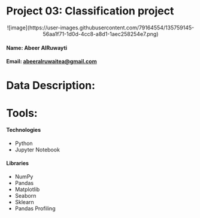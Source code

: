 # Project 03: Classification project
 
<p align="center">
  ![image](https://user-images.githubusercontent.com/79164554/135759145-56aa1f71-1d0d-4cc8-a8d1-1aec258254e7.png)
</p>

#### Name: Abeer AlRuwayti
#### Email: abeeralruwaitea@gmail.com

# Data Description:

# Tools:

#### Technologies

* Python
* Jupyter Notebook

#### Libraries

* NumPy
* Pandas
* Matplotlib
* Seaborn 
* Sklearn
* Pandas Profiling
